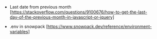 * Last date from previous month [https://stackoverflow.com/questions/9100676/how-to-get-the-last-day-of-the-previous-month-in-javascript-or-jquery]

* .env in snowpack [https://www.snowpack.dev/reference/environment-variables]